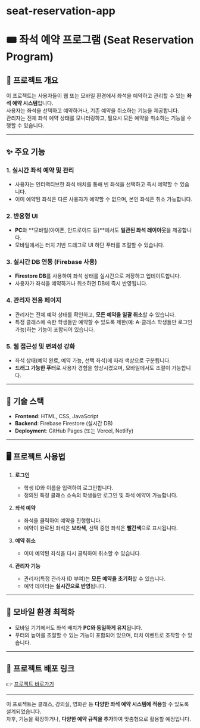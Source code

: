 # seat-reservation-app
# 🎟️ 좌석 예약 프로그램 (Seat Reservation Program)  

## 📅 프로젝트 개요  
이 프로젝트는 사용자들이 웹 또는 모바일 환경에서 좌석을 예약하고 관리할 수 있는 **좌석 예약 시스템**입니다.  
사용자는 좌석을 선택하고 예약하거나, 기존 예약을 취소하는 기능을 제공합니다.  
관리자는 전체 좌석 예약 상태를 모니터링하고, 필요시 모든 예약을 취소하는 기능을 수행할 수 있습니다.  

---

## ✨ 주요 기능  
### 1. 실시간 좌석 예약 및 관리  
- 사용자는 인터랙티브한 좌석 배치를 통해 빈 좌석을 선택하고 즉시 예약할 수 있습니다.  
- 이미 예약된 좌석은 다른 사용자가 예약할 수 없으며, 본인 좌석은 취소 가능합니다.  

### 2. 반응형 UI  
- **PC**와 **모바일(아이폰, 안드로이드 등)**에서도 **일관된 좌석 레이아웃**을 제공합니다.  
- 모바일에서는 터치 기반 드래그로 UI 하단 푸터를 조절할 수 있습니다.  

### 3. 실시간 DB 연동 (Firebase 사용)  
- **Firestore DB**를 사용하여 좌석 상태를 실시간으로 저장하고 업데이트합니다.  
- 사용자가 좌석을 예약하거나 취소하면 DB에 즉시 반영됩니다.  

### 4. 관리자 전용 페이지  
- 관리자는 전체 예약 상태를 확인하고, **모든 예약을 일괄 취소**할 수 있습니다.  
- 특정 클래스에 속한 학생들만 예약할 수 있도록 제한(예: A-클래스 학생들만 로그인 가능)하는 기능이 포함되어 있습니다.  

### 5. 웹 접근성 및 편의성 강화  
- 좌석 상태(예약 완료, 예약 가능, 선택 좌석)에 따라 색상으로 구분됩니다.  
- **드래그 가능한 푸터**로 사용자 경험을 향상시켰으며, 모바일에서도 조절이 가능합니다.  

---

## 🔧 기술 스택  
- **Frontend**: HTML, CSS, JavaScript  
- **Backend**: Firebase Firestore (실시간 DB)  
- **Deployment**: GitHub Pages (또는 Vercel, Netlify)  

---

## 🖥️ 프로젝트 사용법  
1. **로그인**  
   - 학생 ID와 이름을 입력하여 로그인합니다.  
   - 정의된 특정 클래스 소속의 학생들만 로그인 및 좌석 예약이 가능합니다.  

2. **좌석 예약**  
   - 좌석을 클릭하여 예약을 진행합니다.  
   - 예약이 완료된 좌석은 **보라색**, 선택 중인 좌석은 **빨간색**으로 표시됩니다.  

3. **예약 취소**  
   - 이미 예약된 좌석을 다시 클릭하여 취소할 수 있습니다.  

4. **관리자 기능**  
   - 관리자(특정 관라자 ID 부여)는 **모든 예약을 초기화**할 수 있습니다.  
   - 예약 데이터는 **실시간으로 반영**됩니다.  

---

## 📱 모바일 환경 최적화  
- 모바일 기기에서도 좌석 배치가 **PC와 동일하게 유지**됩니다.  
- 푸터의 높이를 조절할 수 있는 기능이 포함되어 있으며, 터치 이벤트로 조작할 수 있습니다.  

---

## 🔗 프로젝트 배포 링크  
👉 [프로젝트 바로가기](https://seat-reservation-app.vercel.app)  


---

이 프로젝트는 클래스, 강의실, 영화관 등 **다양한 좌석 예약 시스템에 적용**할 수 있도록 설계되었습니다.  
차후, 기능을 확장하거나, **다양한 예약 규칙을 추가**하여 맞춤형으로 활용할 예정입니다.
